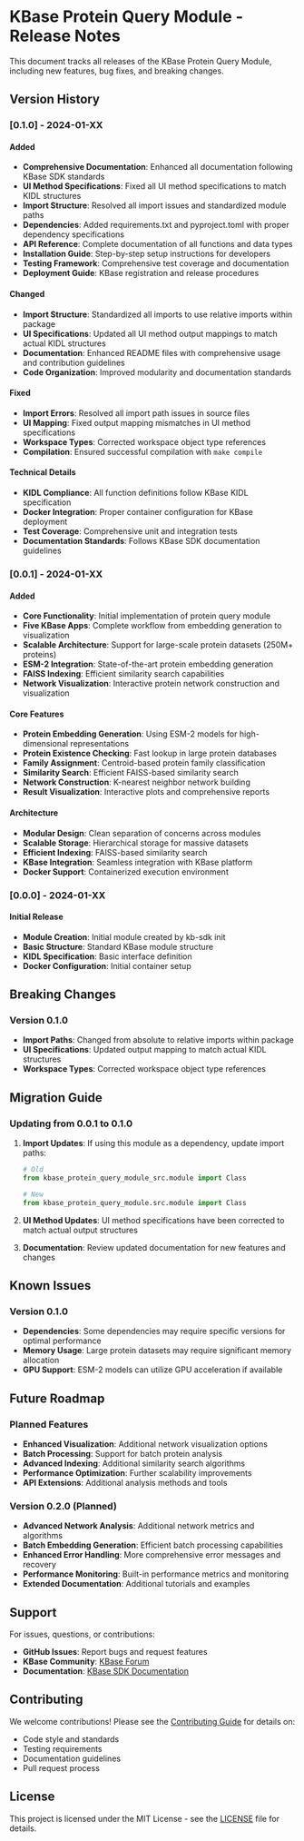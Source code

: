 # KBase Protein Query Module - Release Notes

This document tracks all releases of the KBase Protein Query Module, including new features, bug fixes, and breaking changes.

## Version History

### [0.1.0] - 2024-01-XX

#### Added
- **Comprehensive Documentation**: Enhanced all documentation following KBase SDK standards
- **UI Method Specifications**: Fixed all UI method specifications to match KIDL structures
- **Import Structure**: Resolved all import issues and standardized module paths
- **Dependencies**: Added requirements.txt and pyproject.toml with proper dependency specifications
- **API Reference**: Complete documentation of all functions and data types
- **Installation Guide**: Step-by-step setup instructions for developers
- **Testing Framework**: Comprehensive test coverage and documentation
- **Deployment Guide**: KBase registration and release procedures

#### Changed
- **Import Structure**: Standardized all imports to use relative imports within package
- **UI Specifications**: Updated all UI method output mappings to match actual KIDL structures
- **Documentation**: Enhanced README files with comprehensive usage and contribution guidelines
- **Code Organization**: Improved modularity and documentation standards

#### Fixed
- **Import Errors**: Resolved all import path issues in source files
- **UI Mapping**: Fixed output mapping mismatches in UI method specifications
- **Workspace Types**: Corrected workspace object type references
- **Compilation**: Ensured successful compilation with `make compile`

#### Technical Details
- **KIDL Compliance**: All function definitions follow KBase KIDL specification
- **Docker Integration**: Proper container configuration for KBase deployment
- **Test Coverage**: Comprehensive unit and integration tests
- **Documentation Standards**: Follows KBase SDK documentation guidelines

### [0.0.1] - 2024-01-XX

#### Added
- **Core Functionality**: Initial implementation of protein query module
- **Five KBase Apps**: Complete workflow from embedding generation to visualization
- **Scalable Architecture**: Support for large-scale protein datasets (250M+ proteins)
- **ESM-2 Integration**: State-of-the-art protein embedding generation
- **FAISS Indexing**: Efficient similarity search capabilities
- **Network Visualization**: Interactive protein network construction and visualization

#### Core Features
- **Protein Embedding Generation**: Using ESM-2 models for high-dimensional representations
- **Protein Existence Checking**: Fast lookup in large protein databases
- **Family Assignment**: Centroid-based protein family classification
- **Similarity Search**: Efficient FAISS-based similarity search
- **Network Construction**: K-nearest neighbor network building
- **Result Visualization**: Interactive plots and comprehensive reports

#### Architecture
- **Modular Design**: Clean separation of concerns across modules
- **Scalable Storage**: Hierarchical storage for massive datasets
- **Efficient Indexing**: FAISS-based similarity search
- **KBase Integration**: Seamless integration with KBase platform
- **Docker Support**: Containerized execution environment

### [0.0.0] - 2024-01-XX

#### Initial Release
- **Module Creation**: Initial module created by kb-sdk init
- **Basic Structure**: Standard KBase module structure
- **KIDL Specification**: Basic interface definition
- **Docker Configuration**: Initial container setup

## Breaking Changes

### Version 0.1.0
- **Import Paths**: Changed from absolute to relative imports within package
- **UI Specifications**: Updated output mapping to match actual KIDL structures
- **Workspace Types**: Corrected workspace object type references

## Migration Guide

### Updating from 0.0.1 to 0.1.0

1. **Import Updates**: If using this module as a dependency, update import paths:
   ```python
   # Old
   from kbase_protein_query_module_src.module import Class
   
   # New
   from kbase_protein_query_module.src.module import Class
   ```

2. **UI Method Updates**: UI method specifications have been corrected to match actual output structures

3. **Documentation**: Review updated documentation for new features and changes

## Known Issues

### Version 0.1.0
- **Dependencies**: Some dependencies may require specific versions for optimal performance
- **Memory Usage**: Large protein datasets may require significant memory allocation
- **GPU Support**: ESM-2 models can utilize GPU acceleration if available

## Future Roadmap

### Planned Features
- **Enhanced Visualization**: Additional network visualization options
- **Batch Processing**: Support for batch protein analysis
- **Advanced Indexing**: Additional similarity search algorithms
- **Performance Optimization**: Further scalability improvements
- **API Extensions**: Additional analysis methods and tools

### Version 0.2.0 (Planned)
- **Advanced Network Analysis**: Additional network metrics and algorithms
- **Batch Embedding Generation**: Efficient batch processing capabilities
- **Enhanced Error Handling**: More comprehensive error messages and recovery
- **Performance Monitoring**: Built-in performance metrics and monitoring
- **Extended Documentation**: Additional tutorials and examples

## Support

For issues, questions, or contributions:
- **GitHub Issues**: Report bugs and request features
- **KBase Community**: [KBase Forum](https://kbase.us/community/)
- **Documentation**: [KBase SDK Documentation](https://kbase.github.io/kb_sdk_docs/)

## Contributing

We welcome contributions! Please see the [Contributing Guide](README.md#contributing) for details on:
- Code style and standards
- Testing requirements
- Documentation guidelines
- Pull request process

## License

This project is licensed under the MIT License - see the [LICENSE](LICENSE) file for details.
